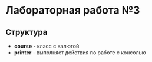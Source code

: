 # Лабораторная работа №3

## Структура

- **course** - класс с валютой
- **printer** - выполняет действия по работе с консолью
